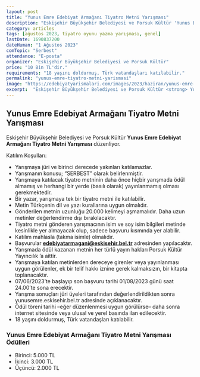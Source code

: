 ```yaml
---
layout: post
title: "Yunus Emre Edebiyat Armağanı Tiyatro Metni Yarışması"
description: "Eskişehir Büyükşehir Belediyesi ve Porsuk Kültür 'Yunus Emre Edebiyat Armağanı Tiyatro Metni Yarışması' düzenliyor."
category: articles
tags: [ağustos 2023, tiyatro oyunu yazma yarışması, genel]
lastDate: 1690837200
dateHuman: "1 Ağustos 2023"
comTopic: "Serbest"
attendance: "E-posta"
organizer: "Eskişehir Büyükşehir Belediyesi ve Porsuk Kültür"
price: "10 Bin TL'dir."
requirements: "18 yaşını doldurmuş, Türk vatandaşları katılabilir."
permalink: "yunus-emre-tiyatro-metni-yarismasi"
image: "https://edebiyatyarismalari.com/images/2023/haziran/yunus-emre-tiyatro-metni-yarismasi.jpg"
excerpt:  "Eskişehir Büyükşehir Belediyesi ve Porsuk Kültür <strong> Yunus Emre Edebiyat Armağanı Tiyatro Metni Yarışması </strong> düzenliyor."
---
```


## Yunus Emre Edebiyat Armağanı Tiyatro Metni Yarışması
Eskişehir Büyükşehir Belediyesi ve Porsuk Kültür **Yunus Emre Edebiyat Armağanı Tiyatro Metni Yarışması** düzenliyor.  

Katılım Koşulları:
- Yarışmaya jüri ve birinci derecede yakınları katılamazlar.
- Yarışmanın konusu; “SERBEST” olarak belirlenmiştir.
- Yarışmaya katılacak tiyatro metninin daha önce hiçbir yarışmada ödül almamış ve herhangi bir yerde (basılı olarak) yayınlanmamış olması gerekmektedir.
- Bir yazar, yarışmaya tek bir tiyatro metni ile katılabilir.
- Metin Türkçenin dil ve yazı kurallarına uygun olmalıdır.
- Gönderilen metnin uzunluğu 20.000 kelimeyi aşmamalıdır. Daha uzun metinler değerlendirme dışı bırakılacaktır.
- Tiyatro metni gönderen yarışmacının isim ve soy isim bilgileri metinde kesinlikle yer almayacak olup, sadece başvuru kısmında yer alabilir.
- Katılım mahlasla (takma isimle) olmalıdır.
- Başvurular **edebiyatarmagani@eskisehir.bel.tr** adresinden yapılacaktır.
- Yarışmada ödül kazanan metnin her türlü yayın hakları Porsuk Kültür Yayıncılık ’a aittir.
- Yarışmaya katılan metinlerden dereceye girenler veya yayınlanması uygun görülenler, ek bir telif hakkı iznine gerek kalmaksızın, bir kitapta toplanacaktır.
- 07/06/2023’te başlayıp son başvuru tarihi 01/08/2023 günü saat 24.00’te sona  erecektir.
- Yarışma sonuçları jüri üyeleri tarafından değerlendirildikten sonra yunusemre.eskisehir.bel.tr adresinde açıklanacaktır.
- Ödül töreni tarihi –eğer düzenlenmesi uygun görülürse– daha sonra internet sitesinde veya ulusal ve yerel basında ilan edilecektir.
- 18 yaşını doldurmuş, Türk vatandaşları katılabilir.


### Yunus Emre Edebiyat Armağanı Tiyatro Metni Yarışması Ödülleri
- Birinci: 5.000 TL
- İkinci: 3.000 TL
- Üçüncü: 2.000 TL

